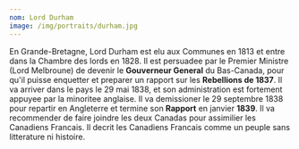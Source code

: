 ```yaml
---
nom: Lord Durham
image: /img/portraits/durham.jpg
---
```


En Grande-Bretagne, Lord Durham est elu aux Communes en 1813 et entre dans la Chambre des lords en 1828. Il est persuadee par le Premier Ministre (Lord Melbroune) de devenir le **Gouverneur General** du Bas-Canada, pour qu'il puisse enquetter et preparer un rapport sur les **Rebellions de 1837**. Il va arriver dans le pays le 29 mai 1838, et son administration est fortement appuyee par la minoritee anglaise. Il va demissioner le 29 septembre 1838 pour repartir en Angleterre et termine son **Rapport** en janvier **1839**. Il va recommender de faire joindre les deux Canadas pour assimilier les Canadiens Francais. Il decrit les Canadiens Francais comme un peuple sans litterature ni histoire.
